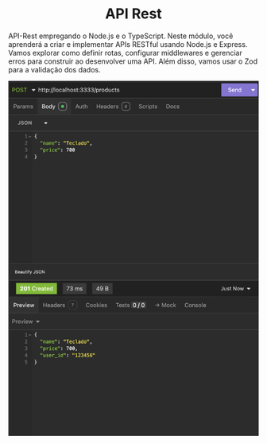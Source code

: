 <h1 align="center"> API Rest </h1>

API-Rest empregando o Node.js e o TypeScript. Neste módulo, você aprenderá a criar e implementar APIs RESTful usando Node.js e Express. Vamos explorar como definir rotas, configurar middlewares e gerenciar erros para construir ao desenvolver uma API. Além disso, vamos usar o Zod para a validação dos dados. 

<p align="center">
  <img alt="License" src="https://github.com/brunooliveira7/API-Rest/blob/main/assets/API-Rest.png">
</p>
